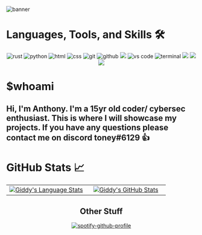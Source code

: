 ![banner](https://user-images.githubusercontent.com/86152883/233983030-d21f633c-a623-4030-8557-1baa7a5af7b9.png)

# Languages, Tools, and Skills 🛠
<div align="center">
<img src"https://img.shields.io/badge/rust-%23000000.svg?style=for-the-badge&logo=rust&logoColor=white" alt="rust" />
<img src="https://img.shields.io/badge/python-3776AB?style=for-the-badge&logo=python&logoColor=white" alt="python" />
<img src="https://img.shields.io/badge/HTML-E34F26?style=for-the-badge&logo=html5&logoColor=white" alt="html" />
<img src="https://img.shields.io/badge/css-1572B6?style=for-the-badge&logo=css3&logoColor=white" alt="css" />
<img src="https://img.shields.io/badge/Git-F05032?style=for-the-badge&logo=git&logoColor=white" alt="git" />
<img src="https://img.shields.io/badge/GitHub-100000?style=for-the-badge&logo=github&logoColor=white" alt="github" />
<img src="https://img.shields.io/badge/NeoVim-%2357A143.svg?&style=for-the-badge&logo=neovim&logoColor=white" />
<img src="https://img.shields.io/badge/vs%20code-007ACC?style=for-the-badge&logo=visual%20studio%20code&logoColor=white" alt="vs code" />
<img src="https://img.shields.io/badge/terminal%20commands-black?style=for-the-badge&logo=windows%20terminal&logoColor=white" alt="terminal" />

<img src="https://img.shields.io/badge/Arch%20Linux-1793D1?logo=arch-linux&logoColor=fff&style=for-the-badge" />
<img src="https://img.shields.io/badge/chrome%20os-3d89fc?style=for-the-badge&logo=google%20chrome&logoColor=white" />
<img src="https://img.shields.io/badge/Debian-D70A53?style=for-the-badge&logo=debian&logoColor=white" />
</div>


# $whoami

## Hi, I'm Anthony. I'm a 15yr old coder/ cybersec enthusiast. This is where I will showcase my projects. If you have any questions please contact me on discord toney#6129 👍

# GitHub Stats 📈
<div align="center" border-bottom=none>
  <table width="100%">
    <tbody>
      <tr>
        <td width="50%" style="border: none !important;">
        <div align="center" width="100%">
          <a href="https://github.com/GiddyLinux">
            <img src="https://github-readme-stats.vercel.app/api/top-langs/?username=GiddyLinux&hide=ruby&layout=compact&hide_border=false&langs_count=6&theme=radical" alt="Giddy's Language Stats" vertical-align="middle"/>
          </a>
        </div>
        </td>
        <td width="50%" style="border: none !important;">
        <div align="center" width="100%">
          <a href="https://github.com/GiddyLinux">
            <!-- <img src="https://awesome-github-stats.azurewebsites.net/user-stats/GiddyLinux?cardType=github&theme=github" alt="Giddt's GitHub Stats" /> -->
            <img src="https://github-readme-stats.vercel.app/api?username=GiddyLinux&show_icons=true&hide=stars&hide_border=false&theme=radical" alt="Giddy's GitHub Stats" vertical-align="middle"/>
          </a>
        </div>
        </td>
      </tr>
    </tbody>
  <table>
<div>

## Other Stuff
  [![spotify-github-profile](https://spotify-github-profile.vercel.app/api/view?uid=zjk0wafksannwukijsrjk0j3a&cover_image=true&theme=default)](https://github.com/kittinan/spotify-github-profile)
